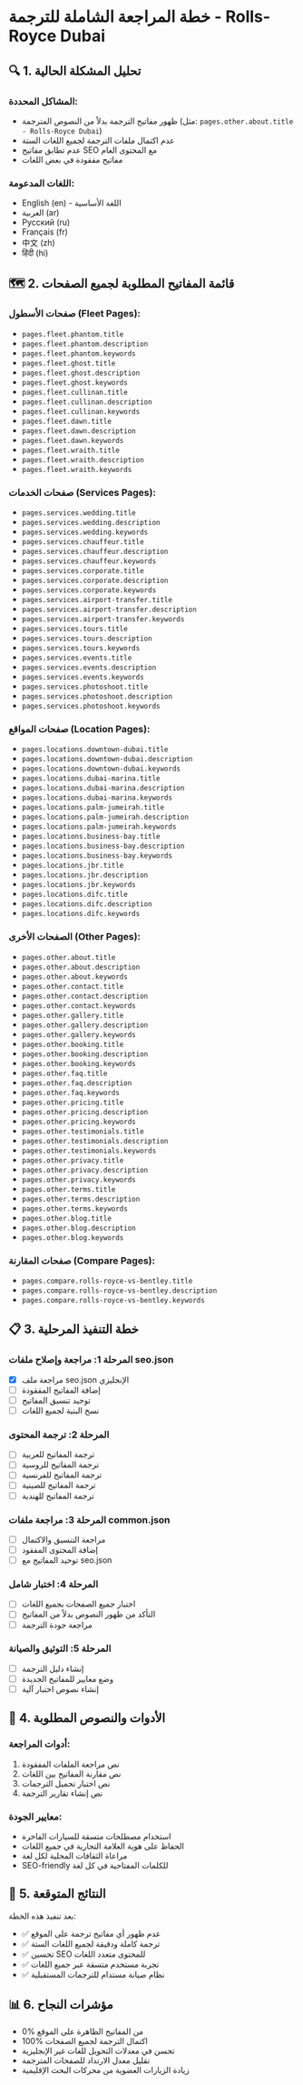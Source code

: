 # خطة المراجعة الشاملة للترجمة - Rolls-Royce Dubai

## 🔍 **1. تحليل المشكلة الحالية**

### المشاكل المحددة:
- ظهور مفاتيح الترجمة بدلاً من النصوص المترجمة (مثل: `pages.other.about.title - Rolls-Royce Dubai`)
- عدم اكتمال ملفات الترجمة لجميع اللغات الستة
- عدم تطابق مفاتيح SEO مع المحتوى العام
- مفاتيح مفقودة في بعض اللغات

### اللغات المدعومة:
- English (en) - اللغة الأساسية
- العربية (ar)
- Русский (ru) 
- Français (fr)
- 中文 (zh)
- हिंदी (hi)

## 🗺️ **2. قائمة المفاتيح المطلوبة لجميع الصفحات**

### صفحات الأسطول (Fleet Pages):
- `pages.fleet.phantom.title`
- `pages.fleet.phantom.description`
- `pages.fleet.phantom.keywords`
- `pages.fleet.ghost.title`
- `pages.fleet.ghost.description`
- `pages.fleet.ghost.keywords`
- `pages.fleet.cullinan.title`
- `pages.fleet.cullinan.description`
- `pages.fleet.cullinan.keywords`
- `pages.fleet.dawn.title`
- `pages.fleet.dawn.description`
- `pages.fleet.dawn.keywords`
- `pages.fleet.wraith.title`
- `pages.fleet.wraith.description`
- `pages.fleet.wraith.keywords`

### صفحات الخدمات (Services Pages):
- `pages.services.wedding.title`
- `pages.services.wedding.description`
- `pages.services.wedding.keywords`
- `pages.services.chauffeur.title`
- `pages.services.chauffeur.description`
- `pages.services.chauffeur.keywords`
- `pages.services.corporate.title`
- `pages.services.corporate.description`
- `pages.services.corporate.keywords`
- `pages.services.airport-transfer.title`
- `pages.services.airport-transfer.description`
- `pages.services.airport-transfer.keywords`
- `pages.services.tours.title`
- `pages.services.tours.description`
- `pages.services.tours.keywords`
- `pages.services.events.title`
- `pages.services.events.description`
- `pages.services.events.keywords`
- `pages.services.photoshoot.title`
- `pages.services.photoshoot.description`
- `pages.services.photoshoot.keywords`

### صفحات المواقع (Location Pages):
- `pages.locations.downtown-dubai.title`
- `pages.locations.downtown-dubai.description`
- `pages.locations.downtown-dubai.keywords`
- `pages.locations.dubai-marina.title`
- `pages.locations.dubai-marina.description`
- `pages.locations.dubai-marina.keywords`
- `pages.locations.palm-jumeirah.title`
- `pages.locations.palm-jumeirah.description`
- `pages.locations.palm-jumeirah.keywords`
- `pages.locations.business-bay.title`
- `pages.locations.business-bay.description`
- `pages.locations.business-bay.keywords`
- `pages.locations.jbr.title`
- `pages.locations.jbr.description`
- `pages.locations.jbr.keywords`
- `pages.locations.difc.title`
- `pages.locations.difc.description`
- `pages.locations.difc.keywords`

### الصفحات الأخرى (Other Pages):
- `pages.other.about.title`
- `pages.other.about.description`
- `pages.other.about.keywords`
- `pages.other.contact.title`
- `pages.other.contact.description`
- `pages.other.contact.keywords`
- `pages.other.gallery.title`
- `pages.other.gallery.description`
- `pages.other.gallery.keywords`
- `pages.other.booking.title`
- `pages.other.booking.description`
- `pages.other.booking.keywords`
- `pages.other.faq.title`
- `pages.other.faq.description`
- `pages.other.faq.keywords`
- `pages.other.pricing.title`
- `pages.other.pricing.description`
- `pages.other.pricing.keywords`
- `pages.other.testimonials.title`
- `pages.other.testimonials.description`
- `pages.other.testimonials.keywords`
- `pages.other.privacy.title`
- `pages.other.privacy.description`
- `pages.other.privacy.keywords`
- `pages.other.terms.title`
- `pages.other.terms.description`
- `pages.other.terms.keywords`
- `pages.other.blog.title`
- `pages.other.blog.description`
- `pages.other.blog.keywords`

### صفحات المقارنة (Compare Pages):
- `pages.compare.rolls-royce-vs-bentley.title`
- `pages.compare.rolls-royce-vs-bentley.description`
- `pages.compare.rolls-royce-vs-bentley.keywords`

## 📋 **3. خطة التنفيذ المرحلية**

### المرحلة 1: مراجعة وإصلاح ملفات seo.json
- [x] مراجعة ملف seo.json الإنجليزي
- [ ] إضافة المفاتيح المفقودة
- [ ] توحيد تنسيق المفاتيح
- [ ] نسخ البنية لجميع اللغات

### المرحلة 2: ترجمة المحتوى
- [ ] ترجمة المفاتيح للعربية
- [ ] ترجمة المفاتيح للروسية
- [ ] ترجمة المفاتيح للفرنسية
- [ ] ترجمة المفاتيح للصينية
- [ ] ترجمة المفاتيح للهندية

### المرحلة 3: مراجعة ملفات common.json
- [ ] مراجعة التنسيق والاكتمال
- [ ] إضافة المحتوى المفقود
- [ ] توحيد المفاتيح مع seo.json

### المرحلة 4: اختبار شامل
- [ ] اختبار جميع الصفحات بجميع اللغات
- [ ] التأكد من ظهور النصوص بدلاً من المفاتيح
- [ ] مراجعة جودة الترجمة

### المرحلة 5: التوثيق والصيانة
- [ ] إنشاء دليل الترجمة
- [ ] وضع معايير للمفاتيح الجديدة
- [ ] إنشاء نصوص اختبار آلية

## 🔧 **4. الأدوات والنصوص المطلوبة**

### أدوات المراجعة:
1. نص مراجعة الملفات المفقودة
2. نص مقارنة المفاتيح بين اللغات
3. نص اختبار تحميل الترجمات
4. نص إنشاء تقارير الترجمة

### معايير الجودة:
- استخدام مصطلحات متسقة للسيارات الفاخرة
- الحفاظ على هوية العلامة التجارية في جميع اللغات
- مراعاة الثقافات المحلية لكل لغة
- SEO-friendly للكلمات المفتاحية في كل لغة

## 🎯 **5. النتائج المتوقعة**

بعد تنفيذ هذه الخطة:
- ✅ عدم ظهور أي مفاتيح ترجمة على الموقع
- ✅ ترجمة كاملة ودقيقة لجميع اللغات الستة
- ✅ تحسين SEO للمحتوى متعدد اللغات
- ✅ تجربة مستخدم متسقة عبر جميع اللغات
- ✅ نظام صيانة مستدام للترجمات المستقبلية

## 📊 **6. مؤشرات النجاح**

- 0% من المفاتيح الظاهرة على الموقع
- 100% اكتمال الترجمة لجميع الصفحات
- تحسن في معدلات التحويل للغات غير الإنجليزية
- تقليل معدل الارتداد للصفحات المترجمة
- زيادة الزيارات العضوية من محركات البحث الإقليمية 